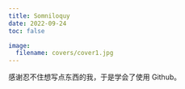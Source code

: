 ```yaml
---
title: Somniloquy
date: 2022-09-24
toc: false

image:
  filename: covers/cover1.jpg
---
```


感谢忍不住想写点东西的我，于是学会了使用 Github。